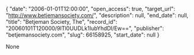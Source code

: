 {
  "date": "2006-01-01T12:00:00", 
  "open_access": true, 
  "target_url": "http://www.betjemansociety.com/", 
  "description": null, 
  "end_date": null, 
  "title": "Betjeman Society, The", 
  "record_id": "20060101T120000/9lTl0UUDLk1IubYhdDI/Ew==", 
  "publisher": "betjemansociety.com", 
  "slug": 66158925, 
  "start_date": null
}

None